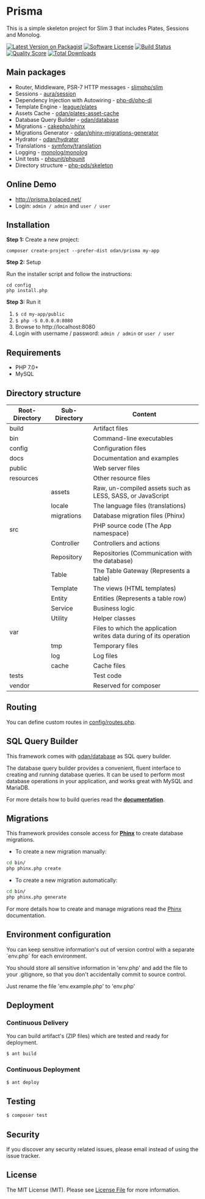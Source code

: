 # Prisma

This is a simple skeleton project for Slim 3 that includes Plates, Sessions and Monolog.

[![Latest Version on Packagist](https://img.shields.io/github/release/odan/prisma.svg)](https://github.com/odan/prisma/releases)
[![Software License](https://img.shields.io/badge/license-MIT-brightgreen.svg)](LICENSE.md)
[![Build Status](https://travis-ci.org/odan/prisma.svg?branch=master)](https://travis-ci.org/odan/prisma)
[![Quality Score](https://scrutinizer-ci.com/g/odan/prisma/badges/quality-score.png?b=master)](https://scrutinizer-ci.com/g/odan/prisma/?branch=master)
[![Total Downloads](https://img.shields.io/packagist/dt/odan/prisma.svg)](https://packagist.org/packages/odan/prisma)


## Main packages

* Router, Middleware, PSR-7 HTTP messages - [slimphp/slim](https://github.com/slimphp/Slim)
* Sessions - [aura/session](https://github.com/auraphp/Aura.Session)
* Dependency Injection with Autowiring - [php-di/php-di](https://github.com/PHP-DI/PHP-DI)
* Template Engine - [league/plates](https://github.com/thephpleague/plates)
* Assets Cache - [odan/plates-asset-cache](https://github.com/odan/plates-asset-cache)
* Database Query Builder - [odan/database](https://github.com/odan/database)
* Migrations - [cakephp/phinx](https://github.com/cakephp/phinx)
* Migrations Generator - [odan/phinx-migrations-generator](https://github.com/odan/phinx-migrations-generator)
* Hydrator - [odan/hydrator](https://github.com/odan/hydrator)
* Translations - [symfony/translation](https://github.com/symfony/Translation)
* Logging - [monolog/monolog](https://github.com/Seldaek/monolog) 
* Unit tests - [phpunit/phpunit](https://github.com/sebastianbergmann/phpunit)
* Directory structure - [php-pds/skeleton](https://github.com/php-pds/skeleton)

## Online Demo

* http://prisma.bplaced.net/
* Login: `admin / admin` and `user / user`

## Installation

**Step 1:** Create a new project:

```shell
composer create-project --prefer-dist odan/prisma my-app
```

**Step 2:** Setup

Run the installer script and follow the instructions:

```shell
cd config
php install.php
```

**Step 3:** Run it<br>

1. `$ cd my-app/public`
2. `$ php -S 0.0.0.0:8080`
3. Browse to http://localhost:8080
4. Login with username / password: `admin / admin` or `user / user`

## Requirements

* PHP 7.0+
* MySQL

## Directory structure

| Root-Directory | Sub-Directory | Content |
|----------|----------|-------------|
| build | | Artifact files |
| bin | | Command-line executables |
| config | | Configuration files |
| docs | | Documentation and examples |
| public | | Web server files |
| resources | | Other resource files |
| | assets | Raw, un-compiled assets such as LESS, SASS, or JavaScript |
| | locale | The language files (translations) |
| | migrations | Database migration files (Phinx) |
| src | | PHP source code (The App namespace) |
| | Controller | Controllers and actions |
| | Repository | Repositories (Communication with the database) |
| | Table | The Table Gateway (Represents a table) |
| | Template | The views (HTML templates) |
| | Entity | Entities (Represents a table row) |
| | Service | Business logic |
| | Utility | Helper classes |
| var | | Files to which the application writes data during of its operation |
| | tmp | Temporary files |
| | log | Log files |
| | cache | Cache files |
| tests | | Test code |
| vendor | | Reserved for composer |

## Routing

You can define custom routes in [config/routes.php](config/routes.php). 

## SQL Query Builder

This framework comes with [odan/database](https://github.com/odan/database) as SQL query builder.

The database query builder provides a convenient, fluent interface to creating and running database queries. It can be used to perform most database operations in your application, and works great with MySQL and MariaDB.

For more details how to build queries read the **[documentation](https://github.com/odan/database/blob/master/docs/index.md)**.

## Migrations

This framework provides console access for **[Phinx](https://phinx.org/)** to create database migrations. 

* To create a new migration manually:

```bash
cd bin/
php phinx.php create
```

* To create a new migration automatically:

```bash
cd bin/
php phinx.php generate
```

For more details how to create and manage migrations read the [Phinx](http://docs.phinx.org/en/latest/) documentation.

## Environment configuration

You can keep sensitive information's out of version control with a separate ´env.php´ for each environment.

You should store all sensitive information in 'env.php' and add the file to your .gitignore, so that you don't accidentally commit to source control.

Just rename the file 'env.example.php' to 'env.php'

## Deployment

### Continuous Delivery

You can build artifact's (ZIP files) which are tested and ready for deployment.

``` bash
$ ant build
```

### Continuous Deployment

``` bash
$ ant deploy
```

## Testing

``` bash
$ composer test
```

## Security

If you discover any security related issues, please email instead of using the issue tracker.

## License

The MIT License (MIT). Please see [License File](LICENSE.md) for more information.


[PSR-1]: https://github.com/php-fig/fig-standards/blob/master/accepted/PSR-1-basic-coding-standard.md
[PSR-2]: https://github.com/php-fig/fig-standards/blob/master/accepted/PSR-2-coding-style-guide.md
[PSR-4]: https://github.com/php-fig/fig-standards/blob/master/accepted/PSR-4-autoloader.md
[Composer]: http://getcomposer.org/
[PHPUnit]: http://phpunit.de/
